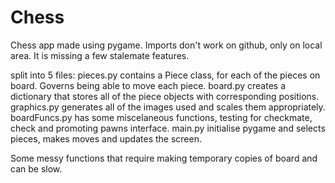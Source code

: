 # Chess
Chess app made using pygame.
Imports don't work on github, only on local area.
It is missing a few stalemate features.

split into 5 files:
pieces.py contains a Piece class, for each of the pieces on board. Governs being able to move each piece. 
board.py creates a dictionary that stores all of the piece objects with corresponding positions.
graphics.py generates all of the images used and scales them appropriately.
boardFuncs.py has some miscelaneous functions, testing for checkmate, check and promoting pawns interface.
main.py initialise pygame and selects pieces, makes moves and updates the screen. 

Some messy functions that require making temporary copies of board and can be slow.
